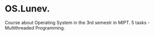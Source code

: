 # OS.Lunev.
Course about Operating System in the 3rd semestr in MIPT. 5 tasks - Multithreaded Programming. 
